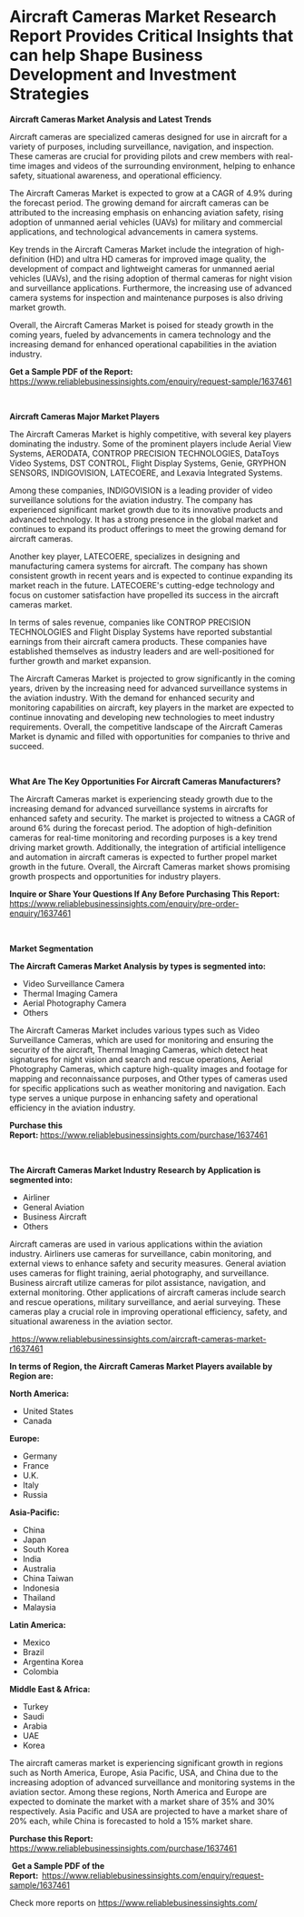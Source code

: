 <p><h1>Aircraft Cameras Market Research Report Provides Critical Insights that can help Shape Business Development and Investment Strategies</h1></p><p><strong>Aircraft Cameras Market Analysis and Latest Trends</strong></p>
<p><p>Aircraft cameras are specialized cameras designed for use in aircraft for a variety of purposes, including surveillance, navigation, and inspection. These cameras are crucial for providing pilots and crew members with real-time images and videos of the surrounding environment, helping to enhance safety, situational awareness, and operational efficiency.</p><p>The Aircraft Cameras Market is expected to grow at a CAGR of 4.9% during the forecast period. The growing demand for aircraft cameras can be attributed to the increasing emphasis on enhancing aviation safety, rising adoption of unmanned aerial vehicles (UAVs) for military and commercial applications, and technological advancements in camera systems.</p><p>Key trends in the Aircraft Cameras Market include the integration of high-definition (HD) and ultra HD cameras for improved image quality, the development of compact and lightweight cameras for unmanned aerial vehicles (UAVs), and the rising adoption of thermal cameras for night vision and surveillance applications. Furthermore, the increasing use of advanced camera systems for inspection and maintenance purposes is also driving market growth.</p><p>Overall, the Aircraft Cameras Market is poised for steady growth in the coming years, fueled by advancements in camera technology and the increasing demand for enhanced operational capabilities in the aviation industry.</p></p>
<p><strong>Get a Sample PDF of the Report:&nbsp;</strong> <a href="https://www.reliablebusinessinsights.com/enquiry/request-sample/1637461">https://www.reliablebusinessinsights.com/enquiry/request-sample/1637461</a></p>
<p>&nbsp;</p>
<p><strong>Aircraft Cameras Major Market Players</strong></p>
<p><p>The Aircraft Cameras Market is highly competitive, with several key players dominating the industry. Some of the prominent players include Aerial View Systems, AERODATA, CONTROP PRECISION TECHNOLOGIES, DataToys Video Systems, DST CONTROL, Flight Display Systems, Genie, GRYPHON SENSORS, INDIGOVISION, LATECOERE, and Lexavia Integrated Systems.</p><p>Among these companies, INDIGOVISION is a leading provider of video surveillance solutions for the aviation industry. The company has experienced significant market growth due to its innovative products and advanced technology. It has a strong presence in the global market and continues to expand its product offerings to meet the growing demand for aircraft cameras.</p><p>Another key player, LATECOERE, specializes in designing and manufacturing camera systems for aircraft. The company has shown consistent growth in recent years and is expected to continue expanding its market reach in the future. LATECOERE's cutting-edge technology and focus on customer satisfaction have propelled its success in the aircraft cameras market.</p><p>In terms of sales revenue, companies like CONTROP PRECISION TECHNOLOGIES and Flight Display Systems have reported substantial earnings from their aircraft camera products. These companies have established themselves as industry leaders and are well-positioned for further growth and market expansion.</p><p>The Aircraft Cameras Market is projected to grow significantly in the coming years, driven by the increasing need for advanced surveillance systems in the aviation industry. With the demand for enhanced security and monitoring capabilities on aircraft, key players in the market are expected to continue innovating and developing new technologies to meet industry requirements. Overall, the competitive landscape of the Aircraft Cameras Market is dynamic and filled with opportunities for companies to thrive and succeed.</p></p>
<p>&nbsp;</p>
<p><strong>What Are The Key Opportunities For Aircraft Cameras Manufacturers?</strong></p>
<p><p>The Aircraft Cameras market is experiencing steady growth due to the increasing demand for advanced surveillance systems in aircrafts for enhanced safety and security. The market is projected to witness a CAGR of around 6% during the forecast period. The adoption of high-definition cameras for real-time monitoring and recording purposes is a key trend driving market growth. Additionally, the integration of artificial intelligence and automation in aircraft cameras is expected to further propel market growth in the future. Overall, the Aircraft Cameras market shows promising growth prospects and opportunities for industry players.</p></p>
<p><strong>Inquire or Share Your Questions If Any Before Purchasing This Report:</strong> <a href="https://www.reliablebusinessinsights.com/enquiry/pre-order-enquiry/1637461">https://www.reliablebusinessinsights.com/enquiry/pre-order-enquiry/1637461</a></p>
<p>&nbsp;</p>
<p><strong>Market Segmentation</strong></p>
<p><strong>The Aircraft Cameras Market Analysis by types is segmented into:</strong></p>
<p><ul><li>Video Surveillance Camera</li><li>Thermal Imaging Camera</li><li>Aerial Photography Camera</li><li>Others</li></ul></p>
<p><p>The Aircraft Cameras Market includes various types such as Video Surveillance Cameras, which are used for monitoring and ensuring the security of the aircraft, Thermal Imaging Cameras, which detect heat signatures for night vision and search and rescue operations, Aerial Photography Cameras, which capture high-quality images and footage for mapping and reconnaissance purposes, and Other types of cameras used for specific applications such as weather monitoring and navigation. Each type serves a unique purpose in enhancing safety and operational efficiency in the aviation industry.</p></p>
<p><strong>Purchase this Report:&nbsp;</strong><a href="https://www.reliablebusinessinsights.com/purchase/1637461">https://www.reliablebusinessinsights.com/purchase/1637461</a></p>
<p>&nbsp;</p>
<p><strong>The Aircraft Cameras Market Industry Research by Application is segmented into:</strong></p>
<p><ul><li>Airliner</li><li>General Aviation</li><li>Business Aircraft</li><li>Others</li></ul></p>
<p><p>Aircraft cameras are used in various applications within the aviation industry. Airliners use cameras for surveillance, cabin monitoring, and external views to enhance safety and security measures. General aviation uses cameras for flight training, aerial photography, and surveillance. Business aircraft utilize cameras for pilot assistance, navigation, and external monitoring. Other applications of aircraft cameras include search and rescue operations, military surveillance, and aerial surveying. These cameras play a crucial role in improving operational efficiency, safety, and situational awareness in the aviation sector.</p></p>
<p><a href="https://www.reliablebusinessinsights.com/aircraft-cameras-market-r1637461">&nbsp;https://www.reliablebusinessinsights.com/aircraft-cameras-market-r1637461</a></p>
<p><strong>In terms of Region, the Aircraft Cameras Market Players available by Region are:</strong></p>
<p>
    <p> <strong> North America: </strong>
        <ul>
            <li>United States</li>
            <li>Canada</li>
        </ul>
        </p> 
    <p> <strong> Europe: </strong>
        <ul>
            <li>Germany</li>
            <li>France</li>
            <li>U.K.</li>
            <li>Italy</li>
            <li>Russia</li>
        </ul>
        </p> 
    <p> <strong> Asia-Pacific: </strong>
        <ul>
            <li>China</li>
            <li>Japan</li>
            <li>South Korea</li>
            <li>India</li>
            <li>Australia</li>
            <li>China Taiwan</li>
            <li>Indonesia</li>
            <li>Thailand</li>
            <li>Malaysia</li>
        </ul>
        </p> 
    <p> <strong> Latin America: </strong>
        <ul>
            <li>Mexico</li>
            <li>Brazil</li>
            <li>Argentina Korea</li>
            <li>Colombia</li>
        </ul>
        </p> 
    <p> <strong> Middle East & Africa: </strong>
        <ul>
            <li>Turkey</li>
            <li>Saudi</li>
            <li>Arabia</li>
            <li>UAE</li>
            <li>Korea</li>
        </ul>
    </p>
    </p>
<p><p>The aircraft cameras market is experiencing significant growth in regions such as North America, Europe, Asia Pacific, USA, and China due to the increasing adoption of advanced surveillance and monitoring systems in the aviation sector. Among these regions, North America and Europe are expected to dominate the market with a market share of 35% and 30% respectively. Asia Pacific and USA are projected to have a market share of 20% each, while China is forecasted to hold a 15% market share.</p></p>
<p><strong>Purchase this Report: </strong><a href="https://www.reliablebusinessinsights.com/purchase/1637461">https://www.reliablebusinessinsights.com/purchase/1637461</a></p>
<p>&nbsp;<strong>Get a Sample PDF of the Report:&nbsp;&nbsp;</strong><a href="https://www.reliablebusinessinsights.com/enquiry/request-sample/1637461">https://www.reliablebusinessinsights.com/enquiry/request-sample/1637461</a></p>
<p><strong></strong></p>
<p>Check more reports on <a href="https://www.reliablebusinessinsights.com/">https://www.reliablebusinessinsights.com/</a></p>